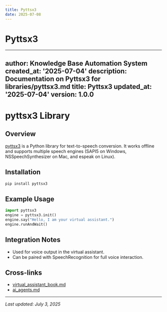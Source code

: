 ```yaml
---
title: Pyttsx3
date: 2025-07-08
---
```


# Pyttsx3

---
author: Knowledge Base Automation System
created_at: '2025-07-04'
description: Documentation on Pyttsx3 for libraries/pyttsx3.md
title: Pyttsx3
updated_at: '2025-07-04'
version: 1.0.0
---

# pyttsx3 Library

## Overview
[pyttsx3](https://pypi.org/project/pyttsx3/) is a Python library for text-to-speech conversion. It works offline and supports multiple speech engines (SAPI5 on Windows, NSSpeechSynthesizer on Mac, and espeak on Linux).

## Installation
```sh
pip install pyttsx3
```

## Example Usage
```python
import pyttsx3
engine = pyttsx3.init()
engine.say("Hello, I am your virtual assistant.")
engine.runAndWait()
```

## Integration Notes
- Used for voice output in the virtual assistant.
- Can be paired with SpeechRecognition for full voice interaction.

## Cross-links
- [virtual_assistant_book.md](../virtual_assistant_book.md)
- [ai_agents.md](../ai_agents.md)

---
_Last updated: July 3, 2025_
